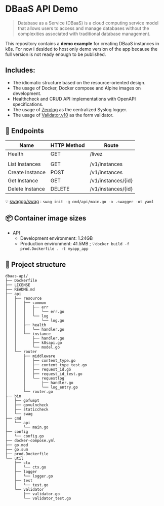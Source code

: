 # DBaaS API Demo

> Database as a Service (DBaaS) is a cloud computing service model that allows users to access and manage databases without the complexities associated with traditional database management.

This repository contains a **demo example** for creating DBaaS instances in k8s. For now i desided to host only demo version of the app because the full version is not ready enough to be published.

## Includes:

- The idiomatic structure based on the resource-oriented design.
- The usage of Docker, Docker compose and Alpine images on development.
- Healthcheck and CRUD API implementations with OpenAPI specifications.
- The usage of [Zerolog](https://github.com/rs/zerolog) as the centralized Syslog logger.
- The usage of [Validator.v10](https://github.com/go-playground/validator) as the form validator.

## 🚀 Endpoints

| Name            | HTTP Method | Route              |
|-----------------|-------------|--------------------|
| Health          | GET         | /livez             |
|                 |             |                    |
| List Instances  | GET         | /v1/instances      |
| Create Instance | POST        | /v1/instances      |
| Get Instance    | GET         | /v1/instances/{id} |
| Delete Instance | DELETE      | /v1/instances/{id} |

💡 [swaggo/swag](https://github.com/swaggo/swag) : `swag init -g cmd/api/main.go -o .swagger -ot yaml`

## 📦 Container image sizes

- API
    - Development environment: 1.24GB
    - Production environment: 41.5MB ; 💡`docker build -f prod.Dockerfile . -t myapp_app`

## 📁 Project structure

```shell
dbaas-api/
├── Dockerfile
├── LICENSE
├── README.md
├── api
│   ├── resource
│   │   ├── common
│   │   │   ├── err
│   │   │   │   └── err.go
│   │   │   └── log
│   │   │       └── log.go
│   │   ├── health
│   │   │   └── handler.go
│   │   └── instance
│   │       ├── handler.go
│   │       ├── k8sapi.go
│   │       └── model.go
│   └── router
│       ├── middleware
│       │   ├── content_type.go
│       │   ├── content_type_test.go
│       │   ├── request_id.go
│       │   ├── request_id_test.go
│       │   └── requestlog
│       │       ├── handler.go
│       │       └── log_entry.go
│       └── router.go
├── bin
│   ├── gofumpt
│   ├── govulncheck
│   ├── staticcheck
│   └── swag
├── cmd
│   └── api
│       └── main.go
├── config
│   └── config.go
├── docker-compose.yml
├── go.mod
├── go.sum
├── prod.Dockerfile
└── util
    ├── ctx
    │   └── ctx.go
    ├── logger
    │   └── logger.go
    ├── test
    │   └── test.go
    └── validator
        ├── validator.go
        └── validator_test.go
```
